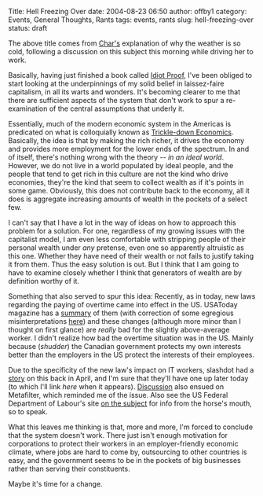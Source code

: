 Title: Hell Freezing Over
date: 2004-08-23 06:50
author: offby1
category: Events, General Thoughts, Rants
tags: events, rants
slug: hell-freezing-over
status: draft

The above title comes from [Char's](http://www.livejournal.com/users/xraystar/) explanation of why the weather is so cold, following a discussion on this subject this morning while driving her to work.

Basically, having just finished a book called [Idiot Proof]([http://www.amazon.ca/exec/obidos/ASIN/1586482475/qid=1093268991/ref=sr_8_xs_ap_i1_xgl/702-9361239-9736820](http://www.amazon.ca/exec/obidos/ASIN/1586482475/qid=1093268991/ref=sr_8_xs_ap_i1_xgl/702-9361239-9736820)), I've been obliged to start looking at the underpinnings of my solid belief in laissez-faire capitalism, in all its warts and wonders. It's becoming clearer to me that there are sufficient aspects of the system that don't work to spur a re-examination of the central assumptions that underly it.

Essentially, much of the modern economic system in the Americas is predicated on what is colloquially known as [Trickle-down Economics]([http://en.wikipedia.org/wiki/Trickle-down_effect](http://en.wikipedia.org/wiki/Trickle-down_effect)). Basically, the idea is that by making the rich richer, it drives the economy and provides more employment for the lower ends of the spectrum. In and of itself, there's nothing wrong with the theory \-- _in an ideal world_. However, we do not live in a world populated by ideal people, and the people that tend to get rich in this culture are not the kind who drive economies, they're the kind that seem to collect wealth as if it's points in some game. Obviously, this does not contribute back to the economy, all it does is aggregate increasing amounts of wealth in the pockets of a select few.

I can't say that I have a lot in the way of ideas on how to approach this problem for a solution. For one, regardless of my growing issues with the capitalist model, I am even less comfortable with stripping people of their personal wealth under _any_ pretense, even one so apparently altruistic as this one. Whether they have need of their wealth or not fails to justify taking it from them. Thus the easy solution is out. But I think that I am going to have to examine closely whether I think that generators of wealth are by definition worthy of it.

Something that also served to spur this idea: Recently, as in today, new laws regarding the paying of overtime came into effect in the US. USAToday magazine has a [summary]([http://www.usatoday.com/money/smallbusiness/columnist/strauss/2004-08-23-overtime_x.htm](http://www.usatoday.com/money/smallbusiness/columnist/strauss/2004-08-23-overtime_x.htm)) of them (with correction of some egregious misinterpretations [here](<http://www.metafilter.com/mefi/35138#721900>)) and these changes (although more minor than I thought on first glance) are _really_ bad for the slightly above-average worker. I didn't realize how bad the overtime situation was in the US. Mainly because (*shudder*) the Canadian government protects my own interests better than the employers in the US protect the interests of their employees.

Due to the specificity of the new law's impact on IT workers, slashdot had a [story](<http://slashdot.org/article.pl?sid=04/04/21/1546238>) on this back in April, and I'm sure that they'll have one up later today (to which I'll link _here_ when it appears). [Discussion](<http://www.metafilter.com/mefi/35138>) also ensued on Metafilter, which reminded me of the issue. Also see the US Federal Department of Labour's site [on the subject](<http://www.dol.gov/esa/regs/compliance/whd/fairpay/main.htm>) for info from the horse's mouth, so to speak.

What this leaves me thinking is that, more and more, I'm forced to conclude that the system doesn't work. There just isn't enough motivation for corporations to protect their workers in an employer-friendly economic climate, where jobs are hard to come by, outsourcing to other countries is easy, and the government seems to be in the pockets of big businesses rather than serving their constituents.

Maybe it's time for a change.
